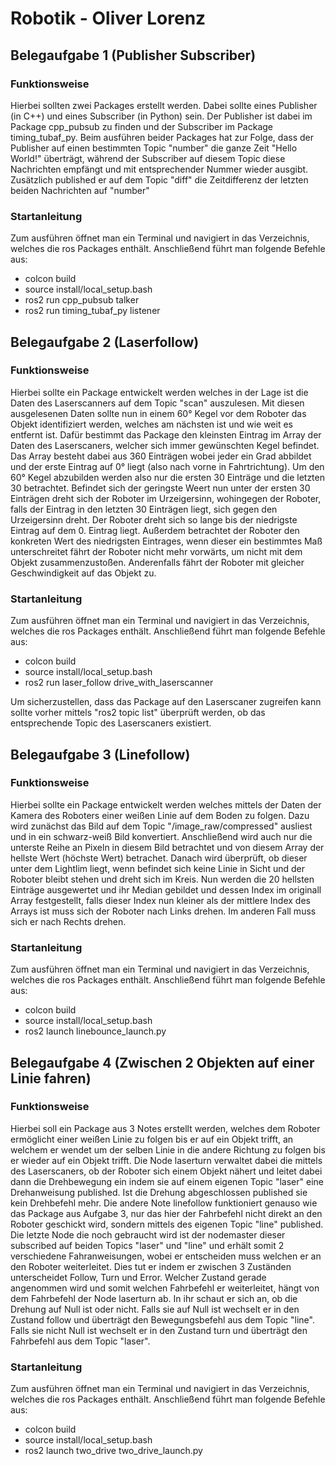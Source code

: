 # **Robotik - Oliver Lorenz**

## **Belegaufgabe 1 (Publisher Subscriber)**
### **Funktionsweise**
Hierbei sollten zwei Packages erstellt werden. Dabei sollte eines Publisher (in C++) und eines Subscriber (in Python) sein.
Der Publisher ist dabei im Package cpp_pubsub zu finden und der Subscriber im Package timing_tubaf_py.
Beim ausführen beider Packages hat zur Folge, dass der Publisher auf einen bestimmten Topic "number" die ganze Zeit "Hello World!" überträgt, während der Subscriber auf diesem Topic diese Nachrichten empfängt und mit entsprechender Nummer wieder ausgibt. Zusätzlich published er auf dem Topic "diff" die Zeitdifferenz der letzten beiden Nachrichten auf "number" 

### **Startanleitung**
Zum ausführen öffnet man ein Terminal und navigiert in das Verzeichnis, welches die ros Packages enthält.
Anschließend führt man folgende Befehle aus:
- colcon build
- source install/local_setup.bash
- ros2 run cpp_pubsub talker
- ros2 run timing_tubaf_py listener

## **Belegaufgabe 2 (Laserfollow)**
### **Funktionsweise**
Hierbei sollte ein Package entwickelt werden welches in der Lage ist die Daten des Laserscanners auf dem Topic "scan" auszulesen. Mit diesen ausgelesenen Daten sollte nun in einem 60° Kegel vor dem Roboter das Objekt identifiziert werden, welches am nächsten ist und wie weit es entfernt ist. Dafür bestimmt das Package den kleinsten Eintrag im Array der Daten des Laserscaners, welcher sich immer gewünschten Kegel befindet. Das Array besteht dabei aus 360 Einträgen wobei jeder ein Grad abbildet und der erste Eintrag auf 0° liegt (also nach vorne in Fahrtrichtung). Um den 60° Kegel abzubilden werden also nur die ersten 30 Einträge und die letzten 30 betrachtet. Befindet sich der geringste Weert nun unter der ersten 30 Einträgen dreht sich der Roboter im Urzeigersinn, wohingegen der Roboter, falls der Eintrag in den letzten 30 Einträgen liegt, sich gegen den Urzeigersinn dreht. Der Roboter dreht sich so lange bis der niedrigste Eintrag auf dem 0. Eintrag liegt. Außerdem betrachtet der Roboter den konkreten Wert des niedrigsten Eintrages, wenn dieser ein bestimmtes Maß unterschreitet fährt der Roboter nicht mehr vorwärts, um nicht mit dem Objekt zusammenzustoßen. Anderenfalls fährt der Roboter mit gleicher Geschwindigkeit auf das Objekt zu.

### **Startanleitung**
Zum ausführen öffnet man ein Terminal und navigiert in das Verzeichnis, welches die ros Packages enthält.
Anschließend führt man folgende Befehle aus:
- colcon build
- source install/local_setup.bash
- ros2 run laser_follow drive_with_laserscanner

Um sicherzustellen, dass das Package auf den Laserscaner zugreifen kann sollte vorher mittels "ros2 topic list" überprüft werden, ob das entsprechende Topic des Laserscaners existiert.

## **Belegaufgabe 3 (Linefollow)**
### **Funktionsweise**
Hierbei sollte ein Package entwickelt werden welches mittels der Daten der Kamera des Roboters einer weißen Linie auf dem Boden zu folgen. Dazu wird zunächst das Bild auf dem Topic "/image_raw/compressed" ausliest und in ein schwarz-weiß Bild konvertiert. Anschließend wird auch nur die unterste Reihe an Pixeln in diesem Bild betrachtet und von diesem Array der hellste Wert (höchste Wert) betrachet. Danach wird überprüft, ob dieser unter dem Lightlim liegt, wenn befindet sich keine Linie in Sicht und der Roboter bleibt stehen und dreht sich im Kreis. Nun werden die 20 hellsten Einträge ausgewertet und ihr Median gebildet und dessen Index im originall Array festgestellt, falls dieser Index nun kleiner als der mittlere Index des Arrays ist muss sich der Roboter nach Links drehen. Im anderen Fall muss sich er nach Rechts drehen.

### **Startanleitung**
Zum ausführen öffnet man ein Terminal und navigiert in das Verzeichnis, welches die ros Packages enthält.
Anschließend führt man folgende Befehle aus:
- colcon build
- source install/local_setup.bash
- ros2 launch linebounce_launch.py

## **Belegaufgabe 4 (Zwischen 2 Objekten auf einer Linie fahren)**
### **Funktionsweise**
Hierbei soll ein Package aus 3 Notes erstellt werden, welches dem Roboter ermöglicht einer weißen Linie zu folgen bis er auf ein Objekt trifft, an welchem er wendet um der selben Linie in die andere Richtung zu folgen bis er wieder auf ein Objekt trifft. Die Node laserturn verwaltet dabei die mittels des Laserscaners, ob der Roboter sich einem Objekt nähert und leitet dabei dann die Drehbewegung ein indem sie auf einem eigenen Topic "laser" eine Drehanweisung published. Ist die Drehung abgeschlossen published sie kein Drehbefehl mehr.
Die andere Note linefollow funktioniert genauso wie das Package aus Aufgabe 3, nur das hier der Fahrbefehl nicht direkt an den Roboter geschickt wird, sondern mittels des eigenen Topic "line" published. 
Die letzte Node die noch gebraucht wird ist der nodemaster dieser subscribed auf beiden Topics "laser" und "line" und erhält somit 2 verschiedene Fahranweisungen, wobei er entscheiden muss welchen er an den Roboter weiterleitet. Dies tut er indem er zwischen 3 Zuständen unterscheidet Follow, Turn und Error. Welcher Zustand gerade angenommen wird und somit welchen Fahrbefehl er weiterleitet, hängt von dem Fahrbefehl der Node laserturn ab. In ihr schaut er sich an, ob die Drehung auf Null ist oder nicht. Falls sie auf Null ist wechselt er in den Zustand follow und überträgt den Bewegungsbefehl aus dem Topic "line". Falls sie nicht Null ist wechselt er in den Zustand turn und überträgt den Fahrbefehl aus dem Topic "laser". 

### **Startanleitung**
Zum ausführen öffnet man ein Terminal und navigiert in das Verzeichnis, welches die ros Packages enthält.
Anschließend führt man folgende Befehle aus:
- colcon build
- source install/local_setup.bash
- ros2 launch two_drive two_drive_launch.py


